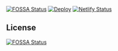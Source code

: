 [![FOSSA Status](https://app.fossa.com/api/projects/git%2Bgithub.com%2Fcuilongjin%2Fhexo-blog.svg?type=shield)](https://app.fossa.com/projects/git%2Bgithub.com%2Fcuilongjin%2Fhexo-blog?ref=badge_shield)
[![Deploy](https://github.com/cuilongjin/hexo-blog/actions/workflows/deploy.yml/badge.svg)](https://github.com/cuilongjin/hexo-blog/actions/workflows/deploy.yml)
[![Netlify Status](https://api.netlify.com/api/v1/badges/be309365-f336-4374-a2e5-5f02e57e6a0b/deploy-status)](https://app.netlify.com/sites/wqdy-hexo/deploys)

<!-- 谈恋爱搞社交样样不行，玩电脑编程序绝不服输 -->


## License
[![FOSSA Status](https://app.fossa.com/api/projects/git%2Bgithub.com%2Fcuilongjin%2Fhexo-blog.svg?type=large)](https://app.fossa.com/projects/git%2Bgithub.com%2Fcuilongjin%2Fhexo-blog?ref=badge_large)

